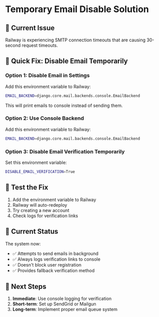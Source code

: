 # Temporary Email Disable Solution

## 🚨 Current Issue
Railway is experiencing SMTP connection timeouts that are causing 30-second request timeouts.

## 🔧 Quick Fix: Disable Email Temporarily

### Option 1: Disable Email in Settings
Add this environment variable to Railway:

```bash
EMAIL_BACKEND=django.core.mail.backends.console.EmailBackend
```

This will print emails to console instead of sending them.

### Option 2: Use Console Backend
Add this environment variable to Railway:

```bash
EMAIL_BACKEND=django.core.mail.backends.console.EmailBackend
```

### Option 3: Disable Email Verification Temporarily
Set this environment variable:

```bash
DISABLE_EMAIL_VERIFICATION=True
```

## 🧪 Test the Fix
1. Add the environment variable to Railway
2. Railway will auto-redeploy
3. Try creating a new account
4. Check logs for verification links

## 📧 Current Status
The system now:
- ✅ Attempts to send emails in background
- ✅ Always logs verification links to console
- ✅ Doesn't block user registration
- ✅ Provides fallback verification method

## 🎯 Next Steps
1. **Immediate**: Use console logging for verification
2. **Short-term**: Set up SendGrid or Mailgun
3. **Long-term**: Implement proper email queue system


